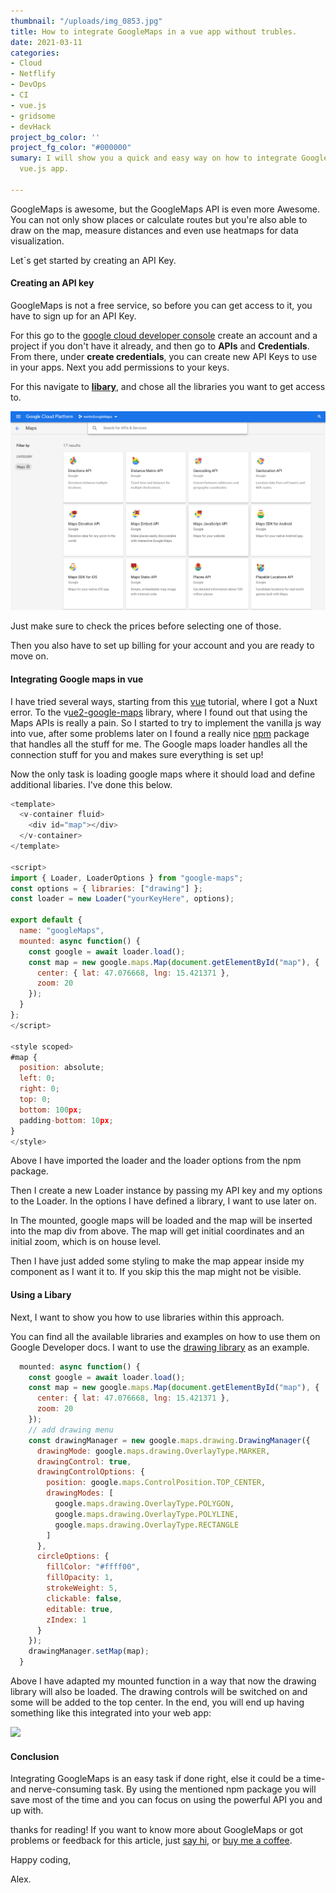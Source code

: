 ```yaml
---
thumbnail: "/uploads/img_0853.jpg"
title: How to integrate GoogleMaps in a vue app without trubles.
date: 2021-03-11
categories:
- Cloud
- Netflify
- DevOps
- CI
- vue.js
- gridsome
- devHack
project_bg_color: ''
project_fg_color: "#000000"
sumary: I will show you a quick and easy way on how to integrate GoogleMaps into your
  vue.js app.

---
```

GoogleMaps is awesome, but the GoogleMaps API is even more Awesome. You can not only show places or calculate routes but you're also able to draw on the map, measure distances and even use heatmaps for data visualization.

Let´s get started by creating an API Key.

#### Creating an API key

GoogleMaps is not a free service, so before you can get access to it, you have to sign up for an API Key.

For this go to the [google cloud developer console](https://console.cloud.google.com/apis/credentials) create an account and a project if you don't have it already, and then go to **APIs** and **Credentials**. From there, under **create credentials**, you can create new API Keys to use in your apps. Next you add permissions to your keys.

For this navigate to [**libary**](https://console.cloud.google.com/apis/library), and chose all the libraries you want to get access to.

![](/uploads/maps-lib.png)

Just make sure to check the prices before selecting one of those.

Then you also have to set up billing for your account and you are ready to move on.

#### Integrating Google maps in vue

I have tried several ways, starting from this [vue](https://vuejs.org/v2/cookbook/practical-use-of-scoped-slots.html) tutorial, where I got a Nuxt error. To the v[ue2-google-maps](https://github.com/xkjyeah/vue-google-maps) library, where I found out that using the Maps APIs is really a pain. So I started to try to implement the vanilla js way into vue, after some problems later on I found a really nice [npm](https://www.npmjs.com/package/google-maps) package that handles all the stuff for me. The Google maps loader handles all the connection stuff for you and makes sure everything is set up!

Now the only task is loading google maps where it should load and define additional libaries. I've done this below.

```js
<template>
  <v-container fluid>
    <div id="map"></div>
  </v-container>
</template>

<script>
import { Loader, LoaderOptions } from "google-maps";
const options = { libraries: ["drawing"] };
const loader = new Loader("yourKeyHere", options);

export default {
  name: "googleMaps",
  mounted: async function() {
    const google = await loader.load();
    const map = new google.maps.Map(document.getElementById("map"), {
      center: { lat: 47.076668, lng: 15.421371 },
      zoom: 20
    });
  }
};
</script>

<style scoped>
#map {
  position: absolute;
  left: 0;
  right: 0;
  top: 0;
  bottom: 100px;
  padding-bottom: 10px;
}
</style>
```

Above I have imported the loader and the loader options from the npm package.

Then I create a new Loader instance by passing my API key and my options to the Loader. In the options I have defined a library, I want to use later on.

In The mounted, google maps will be loaded and the map will be inserted into the map div from above. The map will get initial coordinates and an initial zoom, which is on house level.

Then I have just added some styling to make the map appear inside my component as I want it to. If you skip this the map might not be visible.

#### Using a Libary

Next, I want to show you how to use libraries within this approach.

You can find all the available libraries and examples on how to use them on Google Developer docs. I want to use the [drawing library](https://developers.google.com/maps/documentation/javascript/drawinglayer) as an example.

```js 
  mounted: async function() {
    const google = await loader.load();
    const map = new google.maps.Map(document.getElementById("map"), {
      center: { lat: 47.076668, lng: 15.421371 },
      zoom: 20
    });
    // add drawing menu
    const drawingManager = new google.maps.drawing.DrawingManager({
      drawingMode: google.maps.drawing.OverlayType.MARKER,
      drawingControl: true,
      drawingControlOptions: {
        position: google.maps.ControlPosition.TOP_CENTER,
        drawingModes: [
          google.maps.drawing.OverlayType.POLYGON,
          google.maps.drawing.OverlayType.POLYLINE,
          google.maps.drawing.OverlayType.RECTANGLE
        ]
      },
      circleOptions: {
        fillColor: "#ffff00",
        fillOpacity: 1,
        strokeWeight: 5,
        clickable: false,
        editable: true,
        zIndex: 1
      }
    });
    drawingManager.setMap(map);
  }
```

Above I have adapted my mounted function in a way that now the drawing library will also be loaded. The drawing controls will be switched on and some will be added to the top center. In the end, you will end up having something like this integrated into your web app:

![](/uploads/result.png)

#### Conclusion

Integrating GoogleMaps is an easy task if done right, else it could be a time- and nerve-consuming task. By using the mentioned npm package you will save most of the time and you can focus on using the powerful API you and up with. 

thanks for reading! If you want to know more about GoogleMaps or got problems or feedback for this article, just [say hi](https://www.the-koi.com/contact), or [buy me a coffee](https://www.buymeacoffee.com/thekoi).

Happy coding,

Alex.
